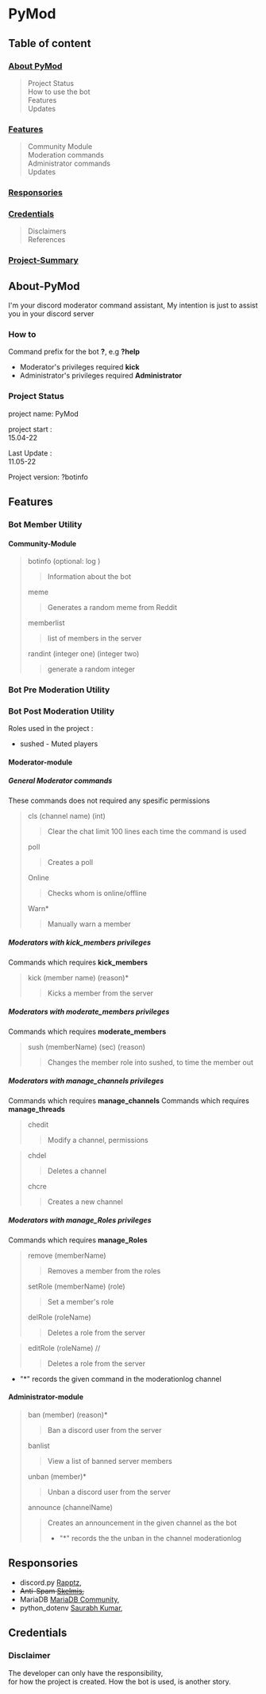 # PyMod

## Table of content

### [About PyMod](#About-PyMod)

> Project Status<br>
> How to use the bot<br>
> Features<br>
> Updates

### [Features](#Features)

> Community Module<br>
> Moderation commands<br>
> Administrator commands<br>
> Updates

### [Responsories](#Responsories)

### [Credentials](#Credentials)

> Disclaimers<br>
> References

### [Project-Summary](#project-Summary)

## About-PyMod

I'm your discord moderator command assistant, 
My intention is just to assist you in your discord server

### How to

Command prefix for the bot **?**, e.g **?help** 

-   Moderator's privileges required **kick**
-   Administrator's privileges required **Administrator**

### Project Status

project name:
PyMod

project start :<br>
15.04-22

Last Update :<br>
11.05-22

Project version:
?botinfo

## Features

### Bot Member Utility

#### Community-Module

> botinfo (optional: log )
>> Information about the bot
>
> meme
>> Generates a random meme from Reddit
>
> memberlist
>> list of members in the server
>
> randint (integer one) (integer two)
>> generate a random integer

### Bot Pre Moderation Utility


### Bot Post Moderation Utility

Roles used in the project :

-   sushed  - Muted players

#### Moderator-module

#####   General Moderator commands

These commands does not required any spesific permissions

> cls (channel name) (int)
>> Clear the chat limit 100 lines each time the command is used
>
> poll
>> Creates a poll
>
>   Online
>>  Checks whom is online/offline
>
>   Warn*
>>  Manually warn a member

#####   Moderators with kick_members privileges

Commands which requires **kick_members**
> kick (member name) (reason)*
>> Kicks a member from the server

#####   Moderators with moderate_members privileges

Commands which requires **moderate_members**
>   sush (memberName) (sec) (reason)
>>  Changes the member role into sushed, to time the member out

#####   Moderators with manage_channels privileges

Commands which requires **manage_channels**
Commands which requires **manage_threads**
> chedit
>> Modify a channel, permissions

> chdel
>> Deletes a channel
>
> chcre
>> Creates a new channel

#####   Moderators with manage_Roles privileges

Commands which requires **manage_Roles**
> remove (memberName)
>> Removes a member from the roles
>
> setRole (memberName) (role)
>> Set a member's role
>
> delRole (roleName)
>> Deletes a role from the server

> editRole (roleName) //
>> Deletes a role from the server

- "*" records the given command in the moderationlog channel

#### Administrator-module

> ban (member) (reason)*
>> Ban a discord user from the server
>
> banlist
>> View a list of banned server members
>                           
> unban (member)*
>> Unban a discord user from the server
>
> announce (channelName)
>> Creates an announcement in the given channel as the bot
>> - "*" records the the unban in the channel moderationlog


## Responsories

- discord.py [Rapptz](https://github.com/Rapptz/discord.py),  <br>
- ~~Anti-Spam [Skelmis](https://github.com/Skelmis/DPY-Anti-Spam/commits?author=Skelmis),~~<br>
- MariaDB [MariaDB Community](https://github.com/mariadb-corporation/mariadb-connector-python), <br>
- python_dotenv [Saurabh Kumar](https://github.com/motdotla/dotenv),<br>


 

## Credentials

### Disclaimer

The developer can only have the responsibility,<br>
for how the project is created.
How the bot is used, is another story.

